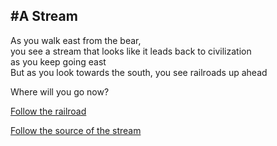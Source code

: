 #A Stream
---
As you walk east from the bear,   
you see a stream that looks like it leads back to civilization   
as you keep going east   
But as you look towards the south, you see railroads up ahead   

Where will you go now?

[Follow the railroad](../railroad.md)

[Follow the source of the stream]()